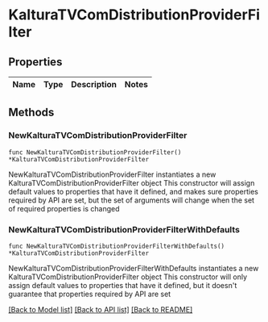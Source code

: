 # KalturaTVComDistributionProviderFilter

## Properties

Name | Type | Description | Notes
------------ | ------------- | ------------- | -------------

## Methods

### NewKalturaTVComDistributionProviderFilter

`func NewKalturaTVComDistributionProviderFilter() *KalturaTVComDistributionProviderFilter`

NewKalturaTVComDistributionProviderFilter instantiates a new KalturaTVComDistributionProviderFilter object
This constructor will assign default values to properties that have it defined,
and makes sure properties required by API are set, but the set of arguments
will change when the set of required properties is changed

### NewKalturaTVComDistributionProviderFilterWithDefaults

`func NewKalturaTVComDistributionProviderFilterWithDefaults() *KalturaTVComDistributionProviderFilter`

NewKalturaTVComDistributionProviderFilterWithDefaults instantiates a new KalturaTVComDistributionProviderFilter object
This constructor will only assign default values to properties that have it defined,
but it doesn't guarantee that properties required by API are set


[[Back to Model list]](../README.md#documentation-for-models) [[Back to API list]](../README.md#documentation-for-api-endpoints) [[Back to README]](../README.md)


